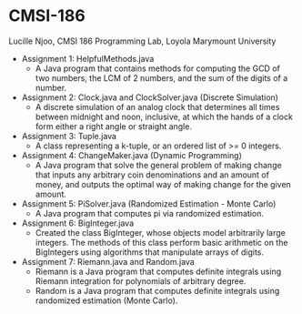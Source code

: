# CMSI-186
Lucille Njoo, CMSI 186 Programming Lab, Loyola Marymount University
* Assignment 1: HelpfulMethods.java
  * A Java program that contains methods for computing the GCD of two numbers, the LCM of 2 numbers, and the sum of the digits of a number.
* Assignment 2: Clock.java and ClockSolver.java (Discrete Simulation)
  * A discrete simulation of an analog clock that determines all times between midnight and noon, inclusive, at which the hands of a clock form either a right angle or straight angle.
* Assignment 3: Tuple.java
  * A class representing a k-tuple, or an ordered list of >= 0 integers.
* Assignment 4: ChangeMaker.java (Dynamic Programming)
  * A Java program that solve the general problem of making change that inputs any arbitrary coin denominations and an amount of money, and outputs the optimal way of making change for the given amount.
* Assignment 5: PiSolver.java (Randomized Estimation - Monte Carlo)
  * A Java program that computes pi via randomized estimation.
* Assignment 6: BigInteger.java
  * Created the class BigInteger, whose objects model arbitrarily large integers. The methods of this class perform basic arithmetic on the BigIntegers using algorithms that manipulate arrays of digits.
* Assignment 7: Riemann.java and Random.java 
  * Riemann is a Java program that computes definite integrals using Riemann integration for polynomials of arbitrary degree.
  * Random is a Java program that computes definite integrals using randomized estimation (Monte Carlo).
